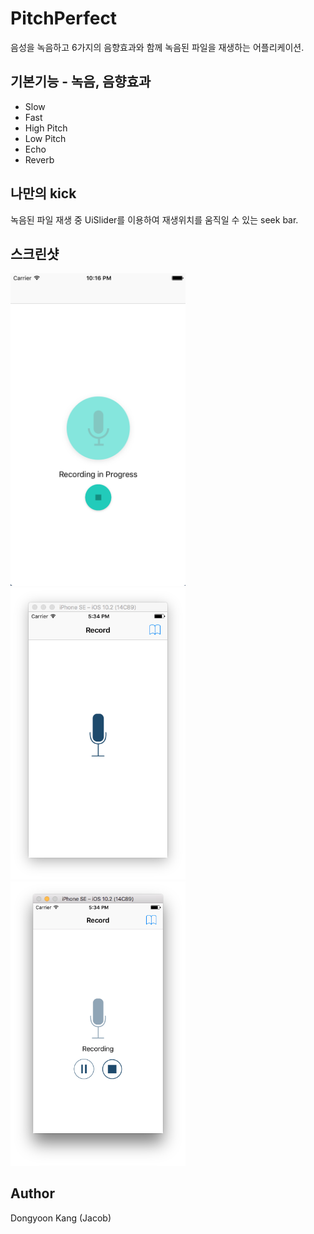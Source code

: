 # PitchPerfect
음성을 녹음하고 6가지의 음향효과와 함께 녹음된 파일을 재생하는 어플리케이션.

## 기본기능 - 녹음, 음향효과
- Slow
- Fast
- High Pitch
- Low Pitch
- Echo
- Reverb

## 나만의 kick
녹음된 파일 재생 중 UiSlider를 이용하여 재생위치를 움직일 수 있는 seek bar.

## 스크린샷
<img src="https://github.com/BoostCamp/PitchPerfect_Jacob/blob/master/screenshot/1.png" width="280">
<img src="https://github.com/BoostCamp/PitchPerfect_hpark11/blob/master/PitchPerfect/img/2.png" width="280">
<img src="https://github.com/BoostCamp/PitchPerfect_hpark11/blob/master/PitchPerfect/img/3.png" width="280">

## Author
Dongyoon Kang (Jacob)
